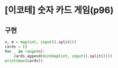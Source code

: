 # [이코테] 숫자 카드 게임(p96)

## 구현

```py
n, m = map(int, input().split())
cards = []
for _ in range(n):
    cards.append(min(map(int, input().split())))
print(max(cards))
```